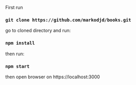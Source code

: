 First run

### `git clone https://github.com/markodjd/books.git`

go to cloned directory and run:

### `npm install`

then run:

### `npm start`

then open browser on https://localhost:3000
